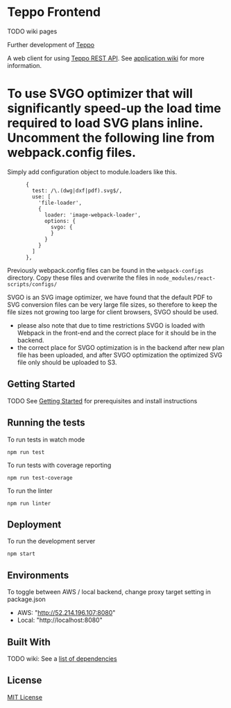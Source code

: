 # Teppo Frontend

TODO wiki pages

Further development of [Teppo](https://github.com/espoon-voltti?q=teppo)

A web client for using [Teppo REST API](https://github.com/espoon-voltti/teppo-backend). See [application wiki](../../wiki/) for more information.


# To use SVGO optimizer that will significantly speed-up the load time required to load SVG plans inline. Uncomment the following line from webpack.config files.

Simply add configuration object to module.loaders like this.

          {
            test: /\.(dwg|dxf|pdf).svg$/,
            use: [
              'file-loader',
              {
                loader: 'image-webpack-loader',
                options: {
                  svgo: {
                  }
                }
              }
            ]
          },

Previously webpack.config files can be found in the `webpack-configs` directory. Copy these files and overwrite the files in `node_modules/react-scripts/configs/`

SVGO is an SVG image optimizer, we have found that the default PDF to SVG conversion files can be very large file sizes, so therefore to keep the file sizes not growing too large for client browsers, SVGO should be used.

- please also note that due to time restrictions SVGO is loaded with Webpack in the front-end and the correct place for it should be in the backend. 
- the correct place for SVGO optimization is in the backend after new plan file has been uploaded, and after SVGO optimization the optimized SVG file only should be uploaded to S3.


## Getting Started

TODO See [Getting Started](../../wiki/Getting-Started) for prerequisites and install instructions

## Running the tests

To run tests in watch mode
```
npm run test
```

To run tests with coverage reporting
```
npm run test-coverage
```

To run the linter
```
npm run linter
```

## Deployment

To run the development server
```
npm start
```

## Environments

To toggle between AWS / local backend, change proxy target setting in package.json
- AWS:      "http://52.214.196.107:8080" 
- Local:    "http://localhost:8080"

## Built With

TODO wiki: See a [list of dependencies](../../wiki/List-of-dependencies )

## License
[MIT License](./LICENSE)
